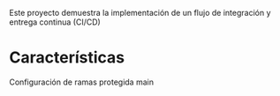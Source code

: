 Este proyecto demuestra la implementación de un flujo de integración y entrega continua (CI/CD)
# Características
Configuración de ramas protegida main
